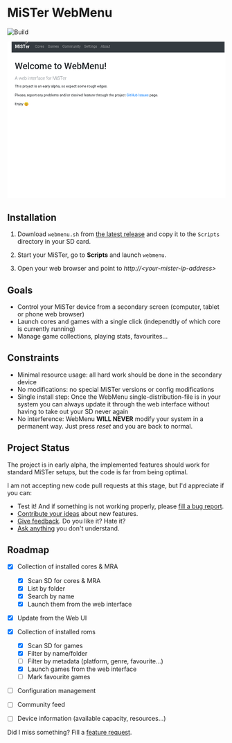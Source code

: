# MiSTer WebMenu

![Build](https://github.com/nilp0inter/MiSTer_WebMenu/workflows/Build/badge.svg)

<p align="center">
  <kbd>
  <img alt="Screenshot" src="/assets/capture.gif" />
  </kbd>
</p>

## Installation

1. Download `webmenu.sh` from [the latest release](https://github.com/nilp0inter/MiSTer_WebMenu/releases/latest) and copy it to the `Scripts` directory in your SD card.

2. Start your MiSTer, go to **Scripts** and launch `webmenu`.

3. Open your web browser and point to *http://\<your-mister-ip-address\>*



## Goals
  - Control your MiSTer device from a secondary screen (computer, tablet or phone web browser)
  - Launch cores and games with a single click (independtly of which core is currently running)
  - Manage game collections, playing stats, favourites... 

## Constraints
  - Minimal resource usage: all hard work should be done in the secondary device
  - No modifications: no special MiSTer versions or config modifications
  - Single install step: Once the WebMenu single-distribution-file is in your system you can always update it through the web interface without having to take out your SD never again
  - No interference: WebMenu **WILL NEVER** modify your system in a permanent way.  Just press *reset* and you are back to normal.

## Project Status

The project is in early alpha, the implemented features should work for standard MiSTer setups, but the code is far from being optimal.

I am not accepting new code pull requests at this stage, but I'd appreciate if you can:

- Test it!  And if something is not working properly, please [fill a bug report](https://github.com/nilp0inter/MiSTer_WebMenu/issues/new?assignees=nilp0inter&labels=bug&template=bug_report.md&title=).
- [Contribute your ideas](https://github.com/nilp0inter/MiSTer_WebMenu/issues/new?assignees=nilp0inter&labels=enhancement&template=feature_request.md&title=) about new features.
- [Give feedback](https://github.com/nilp0inter/MiSTer_WebMenu/issues/new?assignees=nilp0inter&labels=user+feedback&template=user-feedback.md&title=). Do you like it? Hate it?
- [Ask anything](https://github.com/nilp0inter/MiSTer_WebMenu/issues/new?assignees=nilp0inter&labels=question&template=question.md&title=%3CShort+question+here%3E%3F) you don't understand.

## Roadmap

- [x] Collection of installed cores & MRA
  - [x] Scan SD for cores & MRA
  - [x] List by folder
  - [x] Search by name
  - [x] Launch them from the web interface
- [x] Update from the Web UI
- [x] Collection of installed roms
  - [x] Scan SD for games
  - [x] Filter by name/folder
  - [ ] Filter by metadata (platform, genre, favourite...)
  - [x] Launch games from the web interface
  - [ ] Mark favourite games
- [ ] Configuration management
- [ ] Community feed
- [ ] Device information (available capacity, resources...)


Did I miss something? Fill a [feature request](https://github.com/nilp0inter/MiSTer_WebMenu/issues/new?assignees=nilp0inter&labels=enhancement&template=feature_request.md&title=).

